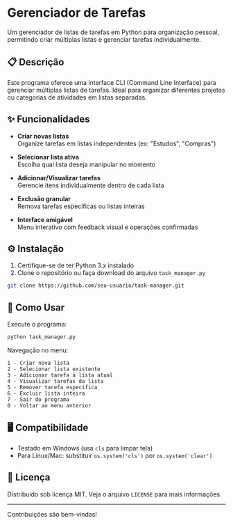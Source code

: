# Gerenciador de Tarefas

Um gerenciador de listas de tarefas em Python para organização pessoal, permitindo criar múltiplas listas e gerenciar tarefas individualmente.

## 📋 Descrição

Este programa oferece uma interface CLI (Command Line Interface) para gerenciar múltiplas listas de tarefas. Ideal para organizar diferentes projetos ou categorias de atividades em listas separadas.

## ✨ Funcionalidades

- **Criar novas listas**  
  Organize tarefas em listas independentes (ex: "Estudos", "Compras")
  
- **Selecionar lista ativa**  
  Escolha qual lista deseja manipular no momento

- **Adicionar/Visualizar tarefas**  
  Gerencie itens individualmente dentro de cada lista

- **Exclusão granular**  
  Remova tarefas específicas ou listas inteiras

- **Interface amigável**  
  Menu interativo com feedback visual e operações confirmadas

## ⚙️ Instalação

1. Certifique-se de ter Python 3.x instalado
2. Clone o repositório ou faça download do arquivo `task_manager.py`

```bash
git clone https://github.com/seu-usuario/task-manager.git
```

## 🚀 Como Usar

Execute o programa:
```bash
python task_manager.py
```

Navegação no menu:
```
1 - Criar nova lista
2 - Selecionar lista existente
3 - Adicionar tarefa à lista atual
4 - Visualizar tarefas da lista
5 - Remover tarefa específica
6 - Excluir lista inteira
7 - Sair do programa
0 - Voltar ao menu anterior
```

## 🖥 Compatibilidade

- Testado em Windows (usa `cls` para limpar tela)
- Para Linux/Mac: substituir `os.system('cls')` por `os.system('clear')`

## 📄 Licença

Distribuído sob licença MIT. Veja o arquivo `LICENSE` para mais informações.

---
Contribuições são bem-vindas!
